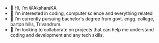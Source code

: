 - 👋 Hi, I’m @AksharaKA
- 👀 I’m interested in coding, computer science and everything related
- 🌱 I’m currently pursuing bachelor's degree from govt. engg. college, barton hills, Trivandrum.
- 💞️ I’m looking to collaborate on projects that can help me understand coding and development and any tech skills.
